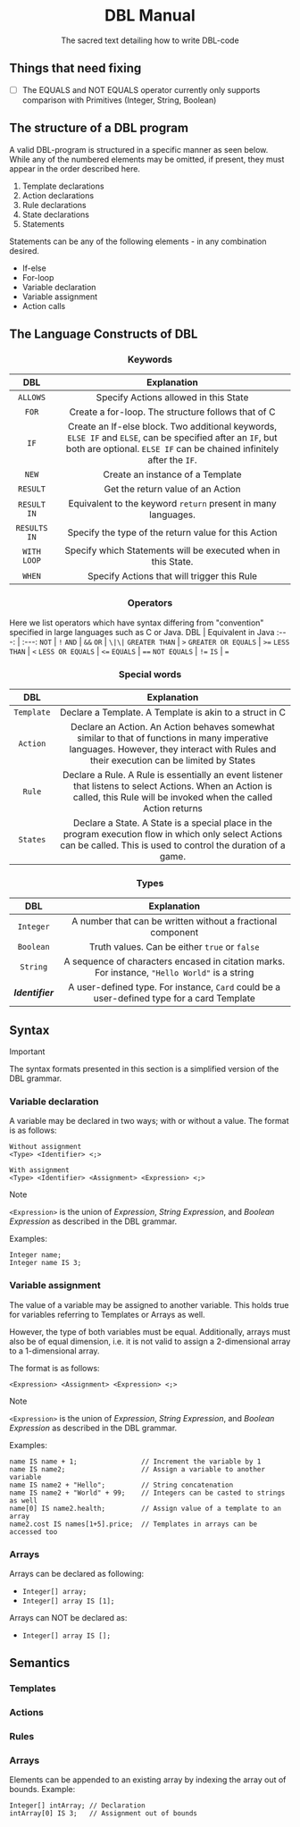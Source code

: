 <h1 align="center">
    DBL Manual
</h1>
<p align="center">
  The sacred text detailing how to write DBL-code
</p>

## Things that need fixing
- [ ] The EQUALS and NOT EQUALS operator currently only supports comparison with Primitives (Integer, String, Boolean)


## The structure of a DBL program
A valid DBL-program is structured in a specific manner as seen below. While any of the numbered elements may be omitted, if present, they must appear in the order described here.
1. Template declarations
2. Action declarations
3. Rule declarations
4. State declarations
5. Statements

Statements can be any of the following elements - in any combination desired.
* If-else
* For-loop
* Variable declaration
* Variable assignment
* Action calls


## The Language Constructs of DBL
<h3 align="center">
Keywords
</h3>

DBL | Explanation
:---: | :---:
`ALLOWS` | Specify Actions allowed in this State
`FOR`    | Create a for-loop. The structure follows that of C
`IF`     | Create an If-else block. Two additional keywords, `ELSE IF` and `ELSE`, can be specified after an `IF`, but both are optional. `ELSE IF` can be chained infinitely after the `IF`.
`NEW`        | Create an instance of a Template
`RESULT`     | Get the return value of an Action
`RESULT IN`  | Equivalent to the keyword `return` present in many languages.
`RESULTS IN` | Specify the type of the return value for this Action
`WITH LOOP`  | Specify which Statements will be executed when in this State.
`WHEN`       | Specify Actions that will trigger this Rule

<h3 align="center">
Operators
</h3>

Here we list operators which have syntax differing from "convention" specified in large languages such as C or Java.
DBL | Equivalent in Java
:---: | :---:
`NOT` | `!`
`AND` | `&&`
`OR`  | `\|\|`
`GREATER THAN`      | `>`
`GREATER OR EQUALS` | `>=`
`LESS THAN`         | `<`
`LESS OR EQUALS`    | `<=`
`EQUALS`            | `==`
`NOT EQUALS`        | `!=`
`IS` | `=`

<h3 align="center">
Special words
</h3>

DBL | Explanation
:---: | :---:
`Template` | Declare a Template. A Template is akin to a struct in C
`Action` | Declare an Action. An Action behaves somewhat similar to that of functions in many imperative languages.  However, they interact with Rules and their execution can be limited by States
`Rule` | Declare a Rule. A Rule is essentially an event listener that listens to select Actions. When an Action is called, this Rule will be invoked when the called Action returns
`States` | Declare a State. A State is a special place in the program execution flow in which only select Actions can be called. This is used to control the duration of a game.

<h3 align="center">
Types
</h3>

DBL | Explanation
:---: | :---:
`Integer` | A number that can be written without a fractional component
`Boolean` | Truth values. Can be either `true` or `false`
`String`  | A sequence of characters encased in citation marks. For instance, `"Hello World"` is a string
***Identifier*** | A user-defined type. For instance, `Card` could be a user-defined type for a card Template

## Syntax
> [!IMPORTANT]
> The syntax formats presented in this section is a simplified version of the DBL grammar.


### Variable declaration
A variable may be declared in two ways; with or without a value.
The format is as follows:
```
Without assignment
<Type> <Identifier> <;>

With assignment
<Type> <Identifier> <Assignment> <Expression> <;>
```
> [!NOTE]
> `<Expression>` is the union of *Expression*, *String Expression*, and *Boolean Expression* as described in the DBL grammar.

Examples:
```
Integer name;
Integer name IS 3;
```


### Variable assignment
The value of a variable may be assigned to another variable.
This holds true for variables referring to Templates or Arrays as well.

However, the type of both variables must be equal.
Additionally, arrays must also be of equal dimension, i.e. it is not valid to assign a 2-dimensional array to a 1-dimensional array.

The format is as follows:
```
<Expression> <Assignment> <Expression> <;>

```
> [!NOTE]
> `<Expression>` is the union of *Expression*, *String Expression*, and *Boolean Expression* as described in the DBL grammar.

Examples:
```
name IS name + 1;                // Increment the variable by 1
name IS name2;                   // Assign a variable to another variable
name IS name2 + "Hello";         // String concatenation
name IS name2 + "World" + 99;    // Integers can be casted to strings as well
name[0] IS name2.health;         // Assign value of a template to an array
name2.cost IS names[1+5].price;  // Templates in arrays can be accessed too
```

### Arrays
Arrays can be declared as following:
* `Integer[] array;`
* `Integer[] array IS [1];`

Arrays can NOT be declared as:
* `Integer[] array IS [];`

## Semantics

### Templates

### Actions

### Rules

### Arrays
Elements can be appended to an existing array by indexing the array out of bounds.
Example:
```
Integer[] intArray; // Declaration
intArray[0] IS 3;   // Assignment out of bounds
```
